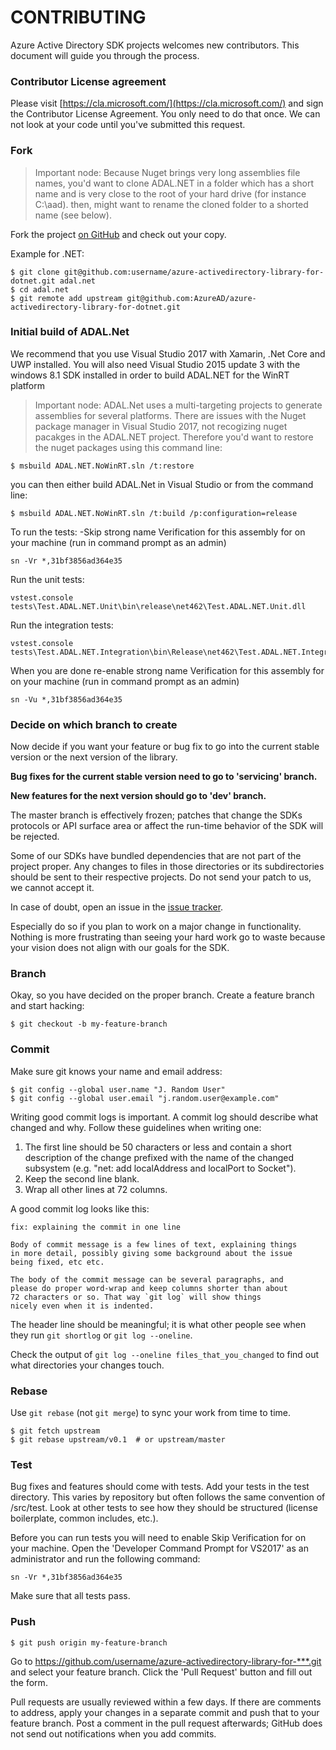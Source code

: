 # CONTRIBUTING

Azure Active Directory SDK projects welcomes new contributors.  This document will guide you
through the process.

### Contributor License agreement

Please visit [https://cla.microsoft.com/](https://cla.microsoft.com/) and sign the Contributor License
Agreement.  You only need to do that once. We can not look at your code until you've submitted this request.


### Fork
> Important node: 
Because Nuget brings very long assemblies file names, you'd want to clone ADAL.NET in a folder which has a short name and is very close to the root of your hard drive (for instance C:\aad). then,  might want to rename the cloned folder to a shorted name (see below).

Fork the project [on GitHub][] and check out
your copy.

Example for .NET:

```
$ git clone git@github.com:username/azure-activedirectory-library-for-dotnet.git adal.net
$ cd adal.net
$ git remote add upstream git@github.com:AzureAD/azure-activedirectory-library-for-dotnet.git
```

### Initial build of ADAL.Net
We recommend that you use Visual Studio 2017 with Xamarin, .Net Core and UWP installed. 
You will also need Visual Studio 2015 update 3 with the windows 8.1 SDK installed in order to build ADAL.NET for the WinRT platform
> Important node: 
ADAL.Net uses a multi-targeting projects to generate assemblies for several platforms. There are issues with the Nuget package manager in Visual Studio 2017, not recogizing nuget pacakges in the ADAL.NET project. Therefore you'd want to restore the nuget packages using this command line:

```
$ msbuild ADAL.NET.NoWinRT.sln /t:restore 
```

you can then either build ADAL.Net in Visual Studio or from the command line:
```
$ msbuild ADAL.NET.NoWinRT.sln /t:build /p:configuration=release 
```

To run the tests:
-Skip strong name Verification for this assembly for on your machine (run in command prompt as an admin)
```
sn -Vr *,31bf3856ad364e35
```

Run the unit tests:
```
vstest.console tests\Test.ADAL.NET.Unit\bin\release\net462\Test.ADAL.NET.Unit.dll
```

Run the integration tests:
```
vstest.console tests\Test.ADAL.NET.Integration\bin\Release\net462\Test.ADAL.NET.Integration.dll
```

When you are done re-enable  strong name Verification for this assembly for on your machine (run in command prompt as an admin)
```
sn -Vu *,31bf3856ad364e35
```


### Decide on which branch to create
Now decide if you want your feature or bug fix to go into the current stable version or the next version of the library. 

**Bug fixes for the current stable version need to go to 'servicing' branch.**

**New features for the next version should go to 'dev' branch.** 

The master branch is effectively frozen; patches that change the SDKs
protocols or API surface area or affect the run-time behavior of the SDK will be rejected.

Some of our SDKs have bundled dependencies that are not part of the project proper.  Any changes to files in those directories or its subdirectories should be sent to their respective
projects.  Do not send your patch to us, we cannot accept it.

In case of doubt, open an issue in the [issue tracker][].

Especially do so if you plan to work on a major change in functionality.  Nothing is more
frustrating than seeing your hard work go to waste because your vision
does not align with our goals for the SDK.


### Branch

Okay, so you have decided on the proper branch.  Create a feature branch
and start hacking:

```
$ git checkout -b my-feature-branch 
```


### Commit

Make sure git knows your name and email address:

```
$ git config --global user.name "J. Random User"
$ git config --global user.email "j.random.user@example.com"
```

Writing good commit logs is important.  A commit log should describe what
changed and why.  Follow these guidelines when writing one:

1. The first line should be 50 characters or less and contain a short
   description of the change prefixed with the name of the changed
   subsystem (e.g. "net: add localAddress and localPort to Socket").
2. Keep the second line blank.
3. Wrap all other lines at 72 columns.

A good commit log looks like this:

```
fix: explaining the commit in one line

Body of commit message is a few lines of text, explaining things
in more detail, possibly giving some background about the issue
being fixed, etc etc.

The body of the commit message can be several paragraphs, and
please do proper word-wrap and keep columns shorter than about
72 characters or so. That way `git log` will show things
nicely even when it is indented.
```

The header line should be meaningful; it is what other people see when they
run `git shortlog` or `git log --oneline`.

Check the output of `git log --oneline files_that_you_changed` to find out
what directories your changes touch.


### Rebase

Use `git rebase` (not `git merge`) to sync your work from time to time.

```
$ git fetch upstream
$ git rebase upstream/v0.1  # or upstream/master
```


### Test

Bug fixes and features should come with tests.  Add your tests in the
test directory. This varies by repository but often follows the same convention of /src/test.  Look at other tests to see how they should be
structured (license boilerplate, common includes, etc.).

Before you can run tests you will need to enable Skip Verification for on your machine.  Open the 'Developer Command Prompt for VS2017' as an administrator and run the following command:

```
sn -Vr *,31bf3856ad364e35
```

Make sure that all tests pass.


### Push

```
$ git push origin my-feature-branch
```

Go to https://github.com/username/azure-activedirectory-library-for-***.git and select your feature branch.  Click
the 'Pull Request' button and fill out the form.

Pull requests are usually reviewed within a few days.  If there are comments
to address, apply your changes in a separate commit and push that to your
feature branch.  Post a comment in the pull request afterwards; GitHub does
not send out notifications when you add commits.





[on GitHub]: https://github.com/AzureAD/azure-activedirectory-library-for-dotnet
[issue tracker]: https://github.com/AzureAD/azure-activedirectory-library-for-dotnet/issues
